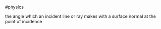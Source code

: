 
#physics

the angle which an incident line or ray makes with a surface normal at the point of incidence
